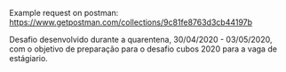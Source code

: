 Example request on postman: https://www.getpostman.com/collections/9c81fe8763d3cb44197b

Desafio desenvolvido durante a quarentena, 30/04/2020 - 03/05/2020, com o objetivo de preparação para o desafio cubos 2020 para a vaga de estágiario.